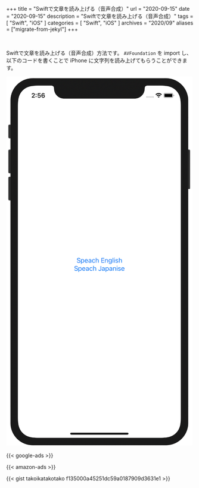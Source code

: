 +++
title =  "Swiftで文章を読み上げる（音声合成）"
url = "2020-09-15"
date = "2020-09-15"
description = "Swiftで文章を読み上げる（音声合成）"
tags = [
  "Swift",
  "iOS"
]
categories = [
  "Swift",
  "iOS"
]
archives = "2020/09"
aliases = ["migrate-from-jekyl"]
+++

<br>

Swiftで文章を読み上げる（音声合成）方法です。
`AVFoundation` を import し、以下のコードを書くことで iPhone に文字列を読み上げてもらうことができます。

![Speach](1.png)

<!-- Google Ads -->
{{< google-ads >}}

<!-- Amazon Ads -->
{{< amazon-ads >}}

{{< gist takoikatakotako f135000a45251dc59a0187909d3631e1 >}}
